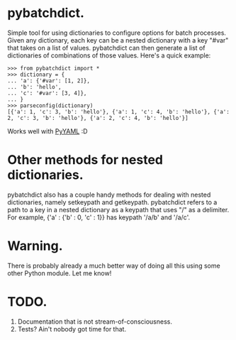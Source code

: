 pybatchdict.
==============

Simple tool for using dictionaries to configure options for batch processes. Given any 
dictionary, each key can be a nested dictionary with a key "#var" that takes on a list of values. 
pybatchdict can then generate a list of dictionaries of combinations of those values. Here's a 
quick example:

	>>> from pybatchdict import *
	>>> dictionary = {
	... 'a': {'#var': [1, 2]},
	...	'b': 'hello',
	...	'c': '#var': [3, 4]},
	... }
	>>> parseconfig(dictionary)
	[{'a': 1, 'c': 3, 'b': 'hello'}, {'a': 1, 'c': 4, 'b': 'hello'}, {'a': 2, 'c': 3, 'b': 'hello'}, {'a': 2, 'c': 4, 'b': 'hello'}]	

Works well with [PyYAML](http://pyyaml.org/wiki/PyYAML) :D 

Other methods for nested dictionaries.
======================================

pybatchdict also has a couple handy methods for dealing with nested dictionaries, namely 
setkeypath and getkeypath. pybatchdict refers to a path to a key in a nested dictionary as a 
keypath that uses "/" as a delimiter. For example, {'a' : {'b' : 0, 'c' : 1}} has keypath '/a/b' 
and '/a/c'.

Warning.
========

There is probably already a much better way of doing all this using some other Python module. Let me know!

TODO.
=====

1. Documentation that is not stream-of-consciousness.
2. Tests? Ain't nobody got time for that.
